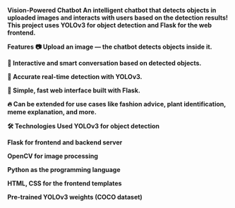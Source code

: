 <b>Vision-Powered Chatbot<b>
An intelligent chatbot that detects objects in uploaded images and interacts with users based on the detection results!
This project uses YOLOv3 for object detection and Flask for the web frontend.

 <b>Features<b>
📷 Upload an image — the chatbot detects objects inside it.

🧠 Interactive and smart conversation based on detected objects.

🎯 Accurate real-time detection with YOLOv3.

💬 Simple, fast web interface built with Flask.

🔥 Can be extended for use cases like fashion advice, plant identification, meme explanation, and more.

<b>🛠️ Technologies Used<b>
YOLOv3 for object detection

Flask for frontend and backend server

OpenCV for image processing

Python as the programming language

HTML, CSS for the frontend templates

Pre-trained YOLOv3 weights (COCO dataset)
